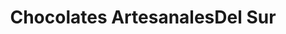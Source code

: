 ---
title: "Chocolates ArtesanalesDel Sur"
url: /junin-de-los-andes/chocolates-artesanalesdel-sur/
shop: Schokolade
---